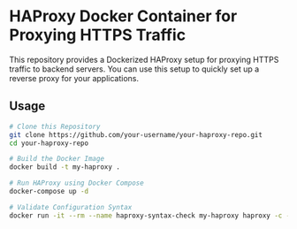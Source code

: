 # HAProxy Docker Container for Proxying HTTPS Traffic

This repository provides a Dockerized HAProxy setup for proxying HTTPS traffic to backend servers. You can use this setup to quickly set up a reverse proxy for your applications.

## Usage

```bash
# Clone this Repository
git clone https://github.com/your-username/your-haproxy-repo.git
cd your-haproxy-repo

# Build the Docker Image
docker build -t my-haproxy .

# Run HAProxy using Docker Compose
docker-compose up -d

# Validate Configuration Syntax
docker run -it --rm --name haproxy-syntax-check my-haproxy haproxy -c -f /usr/local/etc/haproxy/haproxy.cfg
